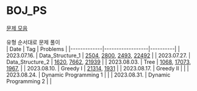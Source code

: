 # BOJ_PS
<a href="https://github.com/tony9402/baekjoon">문제 모음<a/> <br/><br/>
유형 순서대로 문제 풀이<br/>
| Date        | Tag              | Problems | 
|-------------|------------------|----------|
| 2023.07.16. | Data_Structure_1 | <a href="https://hnnynh.notion.site/2504-03300862835d4c57b40e614035d29896?pvs=4" target="_blank">2504</a>, <a href="https://hnnynh.notion.site/2800-b339ab639e0b42d6af6dbffc7f6f4646?pvs=4" target="_blank">2800</a>, <a href="https://hnnynh.notion.site/2493-6cb75d2a391e4905b9b05ce18e03329f?pvs=4" target="_blank">2493</a>, <a href="https://hnnynh.notion.site/22942-8bbf57c3bc7d493a8082a87903188653?pvs=4" target="_blank">22492</a>  |
| 2023.07.27. | Data_Structure_2 | <a href="https://hnnynh.notion.site/1620-956313dfb8ab46bfb3d8a0910da8b486?pvs=4" target="_blank">1620</a>, <a href="https://hnnynh.notion.site/7662-863c6ff0502b4123915a4704609bb489?pvs=4" target="_blank">7662</a>, <a href="https://hnnynh.notion.site/21939-Version-1-943c1b9c89d944c9b633c0fb1ce55337?pvs=4" target="_blank">21939</a>  |
| 2023.08.03. | Tree | <a href="https://hnnynh.notion.site/1068-61e2f4b113f14f66ac3648205ac6de6c?pvs=4" target="_blank">1068</a>, <a href="https://hnnynh.notion.site/17073-7b8e4b354d1f4bb0bd7a9a8d82e3470a?pvs=4" target="_blank">17073</a>, <a href="https://hnnynh.notion.site/1967-d6af03dce95c45b3b371cd6759f9e893?pvs=4" target="_blank">1967</a>,      |
| 2023.08.10. | Greedy I | <a href="https://hnnynh.notion.site/21314-7c23fb1889df48cb8439da1479a9d92c?pvs=4" target="_blank">21314</a>, <a href="https://hnnynh.notion.site/1931-d0afacd7eb64434ba96a3c6dec23516a?pvs=4" target="_blank">1931</a> |
| 2023.08.17. | Greedy II | |
| 2023.08.24. | Dynamic Programming 1 | |
| 2023.08.31. | Dynamic Programming 2 | |